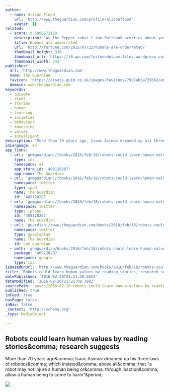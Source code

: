```yaml
---
author:
  - name: Alison Flood
    url: 'http://www.theguardian.com/profile/alisonflood'
    avatar: {}
related:
  - score: 0.6008672118
    description: 'As the Pepper robot f rom Softbank scurries about your home or office, it reads your emotions by your words, tone of voice, facial expressions, and body language. It then responds in all those ways; its hands and posture in particular are remarkably expressive.'
    title: Humans are underrated
    url: 'http://fortune.com/2015/07/23/humans-are-underrated/'
    thumbnail_height: 330
    thumbnail_url: 'https://i0.wp.com/fortunedotcom.files.wordpress.com/2015/07/cov08_ainside.jpg?fit=440%2C330&quality=80&strip'
    thumbnail_width: 242
publisher:
  url: 'http://www.theguardian.com'
  name: the Guardian
  favicon: 'https://assets.guim.co.uk/images/favicons/79d7ab5a729562cebca9c6a13c324f0e/32x32.ico'
  domain: www.theguardian.com
keywords:
  - quixote
  - riedl
  - stories
  - human
  - learning
  - societies
  - behaviour
  - immersing
  - values
  - intelligent
description: 'More than 70 years ago, Isaac Asimov dreamed up his three laws of robotics, which insisted, above all, that "a robot may not injure a human being or, through inaction, allow a human being to come to harm".'
inLanguage: en
app_links:
  - url: 'gnmguardian://books/2016/feb/18/robots-could-learn-human-values-by-reading-stories-research-suggests?contenttype=Article&source=applinks'
    type: ios
    namespace: ai
    app_store_id: '409128287'
    app_name: The Guardian
  - url: 'gnmguardian://books/2016/feb/18/robots-could-learn-human-values-by-reading-stories-research-suggests?contenttype=Article&source=twitter'
    namespace: twitter
    type: ipad
    name: The Guardian
    id: '409128287'
  - url: 'gnmguardian://books/2016/feb/18/robots-could-learn-human-values-by-reading-stories-research-suggests?contenttype=Article&source=twitter'
    namespace: twitter
    type: iphone
    id: '409128287'
    name: The Guardian
  - url: 'guardian://www.theguardian.com/books/2016/feb/18/robots-could-learn-human-values-by-reading-stories-research-suggests'
    namespace: twitter
    type: googleplay
    name: The Guardian
    id: com.guardian
  - path: 'gnmguardian/books/2016/feb/18/robots-could-learn-human-values-by-reading-stories-research-suggests?contenttype=Article&source=google'
    package: '409128287'
    namespace: google
    type: ios
isBasedOnUrl: 'http://www.theguardian.com/books/2016/feb/18/robots-could-learn-human-values-by-reading-stories-research-suggests'
title: 'Robots could learn human values by reading stories, research suggests'
datePublished: '2016-02-20T21:21:50.561Z'
dateModified: '2016-02-20T21:21:09.798Z'
sourcePath: _posts/2016-02-20-robots-could-learn-human-values-by-reading-stories-research.md
published: true
inFeed: true
hasPage: false
inNav: false
_context: 'http://schema.org'
_type: MediaObject

---
```

<article style=""><h1>Robots could learn human values by reading stories&amp;comma; research suggests</h1><p>More than 70 years ago&amp;comma; Isaac Asimov dreamed up his three laws of robotics&amp;comma; which insisted&amp;comma; above all&amp;comma; that "a robot may not injure a human being or&amp;comma; through inaction&amp;comma; allow a human being to come to harm"&amp;period;</p><img src="https://i.guim.co.uk/img/media/8663c72e4e14ebb8edc6acdfa433b11b222a6d4e/0_11_5201_3119/master/5201.jpg?w=1200&amp;q=85&amp;auto=format&amp;sharp=10&amp;s=8d191b8c932d91e522b2226260cefb72" /></article>